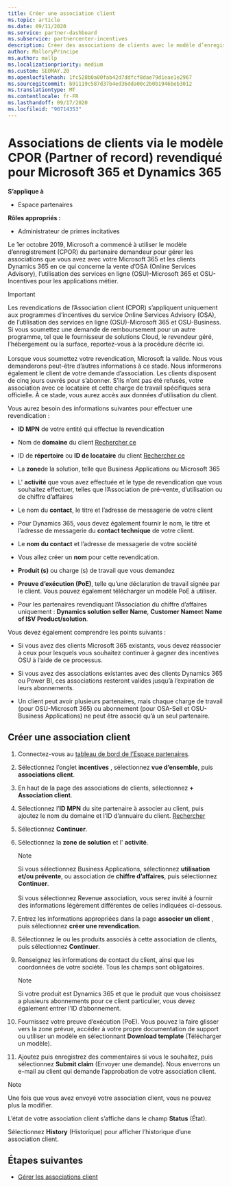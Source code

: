 ```yaml
---
title: Créer une association client
ms.topic: article
ms.date: 09/11/2020
ms.service: partner-dashboard
ms.subservice: partnercenter-incentives
description: Créer des associations de clients avec le modèle d’enregistrement (CPOR) du partenaire demandeur. Permet de gérer les ventes, l’utilisation & les Incentives pour les clients Microsoft 365 et Dynamics 365.
author: MalloryPrincipe
ms.author: mallp
ms.localizationpriority: medium
ms.custom: SEOMAY.20
ms.openlocfilehash: 1fc528b0a00fab42d7ddfcf8dae79d1eae1e2967
ms.sourcegitcommit: b91119c587d37b4ed36dda00c2b0b1946beb3012
ms.translationtype: MT
ms.contentlocale: fr-FR
ms.lasthandoff: 09/17/2020
ms.locfileid: "90714353"
---
```

# <a name="customer-associations-via-the-claimed-partner-of-record-cpor-model-for-microsoft-365-and-dynamics-365"></a>Associations de clients via le modèle CPOR (Partner of record) revendiqué pour Microsoft 365 et Dynamics 365

**S’applique à**

- Espace partenaires

**Rôles appropriés :**

- Administrateur de primes incitatives

Le 1er octobre 2019, Microsoft a commencé à utiliser le modèle d’enregistrement (CPOR) du partenaire demandeur pour gérer les associations que vous avez avec votre Microsoft 365 et les clients Dynamics 365 en ce qui concerne la vente d’OSA (Online Services Advisory), l’utilisation des services en ligne (OSU)-Microsoft 365 et OSU-Incentives pour les applications métier.

>[!Important]
> Les revendications de l’Association client (CPOR) s’appliquent uniquement aux programmes d’incentives du service Online Services Advisory (OSA), de l’utilisation des services en ligne (OSU)-Microsoft 365 et OSU-Business. Si vous soumettez une demande de remboursement pour un autre programme, tel que le fournisseur de solutions Cloud, le revendeur géré, l’hébergement ou la surface, reportez-vous à la procédure décrite ici. <br><br>Lorsque vous soumettez votre revendication, Microsoft la valide. Nous vous demanderons peut-être d’autres informations à ce stade. Nous informerons également le client de votre demande d’association. Les clients disposent de cinq jours ouvrés pour s’abonner. S’ils n’ont pas été refusés, votre association avec ce locataire et cette charge de travail spécifiques sera officielle. À ce stade, vous aurez accès aux données d’utilisation du client. 

Vous aurez besoin des informations suivantes pour effectuer une revendication :

- **ID MPN** de votre entité qui effectue la revendication

- Nom de **domaine** du client [Rechercher ce](find-domain-name.md)

- ID de **répertoire** ou **ID de locataire** du client [Rechercher ce](find-domain-name.md)

- La **zone**de la solution, telle que Business Applications ou Microsoft 365

- L' **activité** que vous avez effectuée et le type de revendication que vous souhaitez effectuer, telles que l’Association de pré-vente, d’utilisation ou de chiffre d’affaires

- Le nom du **contact**, le titre et l’adresse de messagerie de votre client

- Pour Dynamics 365, vous devez également fournir le nom, le titre et l’adresse de messagerie du **contact technique** de votre client.

- Le **nom du contact** et l’adresse de messagerie de votre société

- Vous allez créer un **nom** pour cette revendication.

- **Produit (s)** ou charge (s) de travail que vous demandez

- **Preuve d’exécution (PoE)**, telle qu’une déclaration de travail signée par le client. Vous pouvez également télécharger un modèle PoE à utiliser.

- Pour les partenaires revendiquant l’Association du chiffre d’affaires uniquement : **Dynamics solution seller Name**, **Customer Name**et **Name of ISV Product/solution**. 

Vous devez également comprendre les points suivants :

- Si vous avez des clients Microsoft 365 existants, vous devez réassocier à ceux pour lesquels vous souhaitez continuer à gagner des incentives OSU à l’aide de ce processus.

- Si vous avez des associations existantes avec des clients Dynamics 365 ou Power BI, ces associations resteront valides jusqu’à l’expiration de leurs abonnements.

- Un client peut avoir plusieurs partenaires, mais chaque charge de travail (pour OSU-Microsoft 365) ou abonnement (pour OSA-Sell et OSU-Business Applications) ne peut être associé qu’à un seul partenaire.

## <a name="create-a-customer-association"></a>Créer une association client

1. Connectez-vous au [tableau de bord de l’Espace partenaires](https://partner.microsoft.com/dashboard/).

2. Sélectionnez l’onglet **incentives** , sélectionnez **vue d’ensemble**, puis **associations client**.

3. En haut de la page des associations de clients, sélectionnez **+ Association client**.

4. Sélectionnez l’**ID MPN** du site partenaire à associer au client, puis ajoutez le nom du domaine et l’ID d’annuaire du client. [Rechercher](find-domain-name.md)

5. Sélectionnez **Continuer**.

6. Sélectionnez la **zone de solution** et l' **activité**. 

   >[!Note]
   >
   >Si vous sélectionnez Business Applications, sélectionnez **utilisation et/ou prévente**, ou association de **chiffre d’affaires**, puis sélectionnez **Continuer**. 
   <br><br>Si vous sélectionnez Revenue association, vous serez invité à fournir des informations légèrement différentes de celles indiquées ci-dessous.

7. Entrez les informations appropriées dans la page **associer un client** , puis sélectionnez **créer une revendication**.

8. Sélectionnez le ou les produits associés à cette association de clients, puis sélectionnez **Continuer**.

9. Renseignez les informations de contact du client, ainsi que les coordonnées de votre société. Tous les champs sont obligatoires. 

   >[!NOTE]
   >Si votre produit est Dynamics 365 et que le produit que vous choisissez a plusieurs abonnements pour ce client particulier, vous devez également entrer l’ID d’abonnement.

10. Fournissez votre preuve d’exécution (PoE). Vous pouvez la faire glisser vers la zone prévue, accéder à votre propre documentation de support ou utiliser un modèle en sélectionnant **Download template** (Télécharger un modèle). 

11. Ajoutez puis enregistrez des commentaires si vous le souhaitez, puis sélectionnez **Submit claim** (Envoyer une demande). Nous enverrons un e-mail au client qui demande l’approbation de votre association client.

   >[!NOTE]
   >Une fois que vous avez envoyé votre association client, vous ne pouvez plus la modifier.

L’état de votre association client s’affiche dans le champ **Status** (État).

Sélectionnez **History** (Historique) pour afficher l’historique d’une association client.

## <a name="next-steps"></a>Étapes suivantes

- [Gérer les associations client](incentives-manage-customer-associations.md)